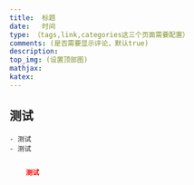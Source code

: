 ```yaml
---
title:  标题
date:	时间
type: （tags,link,categories这三个页面需要配置）
comments: (是否需要显示评论，默认true)
description:
top_img: (设置顶部图)
mathjax:
katex:
---
```



## 测试
	- 测试
	- 测试
	
```json

	测试
```